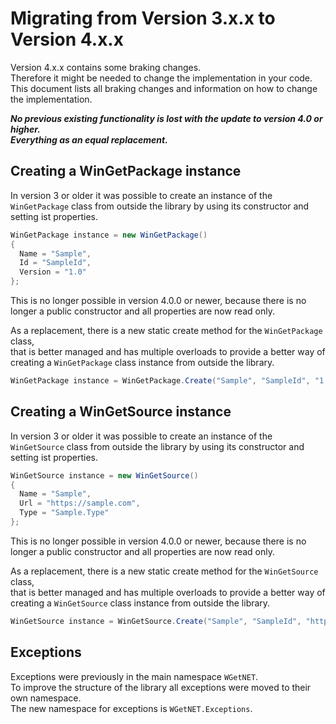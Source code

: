 # Migrating from Version 3.x.x to Version 4.x.x

Version 4.x.x contains some braking changes.  
Therefore it might be needed to change the implementation in your code.  
This document lists all braking changes and information on how to change the implementation.

***No previous existing functionality is lost with the update to version 4.0 or higher.  
Everything as an equal replacement.*** 

## Creating a WinGetPackage instance
In version 3 or older it was possible to create an instance of the `WinGetPackage` class from outside the library by using its constructor and setting ist properties.
``` csharp
WinGetPackage instance = new WinGetPackage()
{
  Name = "Sample",
  Id = "SampleId",
  Version = "1.0"
}; 
```

This is no longer possible in version 4.0.0 or newer, because there is no longer a public constructor and all properties are now read only.

As a replacement, there is a new static create method for the `WinGetPackage` class,  
that is better managed and has multiple overloads to provide a better way of creating a `WinGetPackage` class instance from outside the library.

``` csharp
WinGetPackage instance = WinGetPackage.Create("Sample", "SampleId", "1.0");
```

## Creating a WinGetSource instance
In version 3 or older it was possible to create an instance of the `WinGetSource` class from outside the library by using its constructor and setting ist properties.
``` csharp
WinGetSource instance = new WinGetSource()
{
  Name = "Sample",
  Url = "https://sample.com",
  Type = "Sample.Type"
}; 
```

This is no longer possible in version 4.0.0 or newer, because there is no longer a public constructor and all properties are now read only.

As a replacement, there is a new static create method for the `WinGetSource` class,  
that is better managed and has multiple overloads to provide a better way of creating a `WinGetSource` class instance from outside the library.

``` csharp
WinGetSource instance = WinGetSource.Create("Sample", "SampleId", "https://sample.com", "Sample.Type");
```

## Exceptions
Exceptions were previously in the main namespace `WGetNET`.  
To improve the structure of the library all exceptions were moved to their own namespace.  
The new namespace for exceptions is `WGetNET.Exceptions`.
